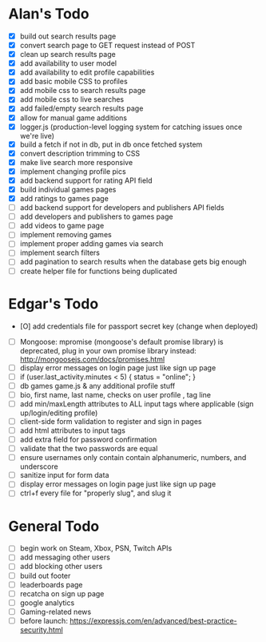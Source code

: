 # Alan's Todo
- [X] build out search results page
- [X] convert search page to GET request instead of POST
- [X] clean up search results page
- [X] add availability to user model
- [X] add availability to edit profile capabilities
- [X] add basic mobile CSS to profiles
- [X] add mobile css to search results page
- [X] add mobile css to live searches
- [X] add failed/empty search results page
- [X] allow for manual game additions
- [X] logger.js (production-level logging system for catching issues once we're live)
- [X] build a fetch if not in db, put in db once fetched system
- [X] convert description trimming to CSS
- [X] make live search more responsive
- [X] implement changing profile pics
- [X] add backend support for rating API field
- [X] build individual games pages
- [X] add ratings to games page
- [ ] add backend support for developers and publishers API fields
- [ ] add developers and publishers to games page
- [ ] add videos to game page
- [ ] implement removing games
- [ ] implement proper adding games via search
- [ ] implement search filters
- [ ] add pagination to search results when the database gets big enough
- [ ] create helper file for functions being duplicated

# Edgar's Todo
- [O] add credentials file for passport secret key (change when deployed)

- [ ] Mongoose: mpromise (mongoose's default promise library) is deprecated, plug in your own promise library instead: http://mongoosejs.com/docs/promises.html
- [ ] display error messages on login page just like sign up page
- [ ] if (user.last_activity.minutes < 5) { status = "online"; }
- [ ] db games game.js  & any additional profile stuff
- [ ] bio, first name, last name, checks on user profile , tag line
- [ ] add min/maxLength attributes to ALL input tags where applicable (sign up/login/editing profile)
- [ ] client-side form validation to register and sign in pages
- [ ] add html attributes to input tags
- [ ] add extra field for password confirmation
- [ ] validate that the two passwords are equal
- [ ] ensure usernames only contain contain alphanumeric, numbers, and underscore
- [ ] sanitize input for form data
- [ ] display error messages on login page just like sign up page
- [ ] ctrl+f every file for "properly slug", and slug it

# General Todo
- [ ] begin work on Steam, Xbox, PSN, Twitch APIs
- [ ] add messaging other users
- [ ] add blocking other users
- [ ] build out footer
- [ ] leaderboards page
- [ ] recatcha on sign up page
- [ ] google analytics
- [ ] Gaming-related news
- [ ] before launch: https://expressjs.com/en/advanced/best-practice-security.html